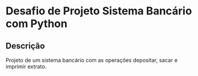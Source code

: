 # Desafio de Projeto Sistema Bancário com Python

## Descrição
  Projeto de um sistema bancário com as operações depositar, sacar e imprimir extrato.

